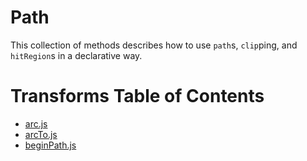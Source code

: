# Path

This collection of methods describes how to use `path`s, `clip`ping, and `hitRegion`s in a
declarative way.

# Transforms Table of Contents

* [arc.js](https://github.com/e2d/e2d/blob/master/docs/path/arc.md)
* [arcTo.js](https://github.com/e2d/e2d/blob/master/docs/path/arcTo.md)
* [beginPath.js](https://github.com/e2d/e2d/blob/master/docs/path/beginPath.md)
